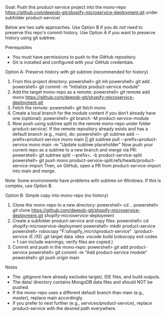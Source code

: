 Goal: Push this product-service project into the mono-repo https://github.com/deepsb-git/shopify-microservice-deployment.git under subfolder product-service/

Below are two safe approaches. Use Option B if you do not need to preserve this repo's commit history. Use Option A if you want to preserve history using git subtree.

Prerequisites
- You must have permissions to push to the GitHub repository.
- Git is installed and configured with your GitHub credentials.

Option A: Preserve history with git subtree (recommended for history)
1) From this project directory:
   powershell> git init
   powershell> git add .
   powershell> git commit -m "Initialize product-service module"
2) Add the target mono-repo as a remote:
   powershell> git remote add mono https://github.com/deepsb-git/shopify-microservice-deployment.git
3) Fetch the remote:
   powershell> git fetch mono
4) Create a local branch for the module content if you don’t already have one (optional):
   powershell> git branch -M product-service-module
5) Now push using subtree split to the remote mono-repo under folder product-service/.
   If the remote repository already exists and has a default branch (e.g., main), do:
   powershell> git subtree add --prefix=product-service mono main || git subtree pull --prefix=product-service mono main -m "Update subtree placeholder"
   Now push your current repo as a subtree to a new branch and merge via PR:
   powershell> git subtree split --prefix=. -b product-service-split
   powershell> git push mono product-service-split:refs/heads/product-service-import
   Then, on GitHub, open a PR from product-service-import into main and merge.

Note: Some environments have problems with subtree on Windows. If this is complex, use Option B.

Option B: Simple copy into mono-repo (no history)
1) Clone the mono-repo to a new directory:
   powershell> cd ..
   powershell> git clone https://github.com/deepsb-git/shopify-microservice-deployment.git shopify-microservice-deployment
2) Create a subfolder product-service and copy files:
   powershell> cd shopify-microservice-deployment
   powershell> mkdir product-service
   powershell> robocopy "F:\shopify_micro\product-service" .\product-service /E /XD .git target data .idea .vscode build
   (robocopy exit codes > 1 can include warnings; verify files are copied.)
3) Commit and push in the mono-repo:
   powershell> git add product-service
   powershell> git commit -m "Add product-service module"
   powershell> git push origin main

Notes
- The .gitignore here already excludes target/, IDE files, and build outputs.
- The data/ directory contains MongoDB data files and should NOT be pushed.
- If the mono-repo uses a different default branch than main (e.g., master), replace main accordingly.
- If you prefer to nest further (e.g., services/product-service), replace product-service with the desired path everywhere.
